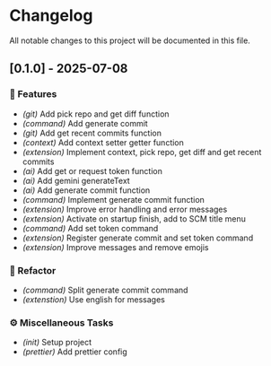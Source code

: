 # Changelog

All notable changes to this project will be documented in this file.

## [0.1.0] - 2025-07-08

### 🚀 Features

- *(git)* Add pick repo and get diff function
- *(command)* Add generate commit
- *(git)* Add get recent commits function
- *(context)* Add context setter getter function
- *(extension)* Implement context, pick repo, get diff and get recent commits
- *(ai)* Add get or request token function
- *(ai)* Add gemini generateText
- *(ai)* Add generate commit function
- *(command)* Implement generate commit function
- *(extension)* Improve error handling and error messages
- *(extension)* Activate on startup finish, add to SCM title menu
- *(command)* Add set token command
- *(extension)* Register generate commit and set token command
- *(extension)* Improve messages and remove emojis

### 🚜 Refactor

- *(command)* Split generate commit command
- *(extenstion)* Use english for messages

### ⚙️ Miscellaneous Tasks

- *(init)* Setup project
- *(prettier)* Add prettier config

<!-- generated by git-cliff -->
